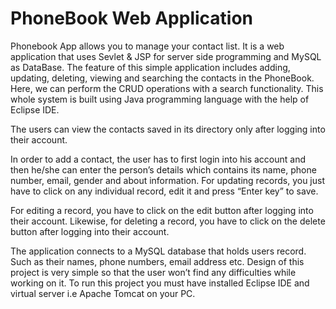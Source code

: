 # PhoneBook Web Application
Phonebook App allows you to manage your contact list. It is a web application that uses Sevlet & JSP for server side programming and MySQL as DataBase. 
The feature of this simple application includes adding, updating, deleting, viewing and searching the contacts in the PhoneBook. 
Here, we can perform the CRUD operations with a search functionality. This whole system is built using Java programming language with the help of Eclipse IDE.

The users can view the contacts saved in its directory only after logging into their account.

In order to add a contact, the user has to first login into his account and then he/she can enter the person’s details which contains its name, phone number, email, gender and about information. 
For updating records, you just have to click on any individual record, edit it and press “Enter key” to save.

For editing a record, you have to click on the edit button after logging into their account. 
Likewise, for deleting a record, you have to click on the delete button after logging into their account.

The application connects to a MySQL database that holds users record. Such as their names, phone numbers, email address etc.
Design of this project is very simple so that the user won’t find any difficulties while working on it. To run this project you must have installed Eclipse IDE and virtual server i.e Apache Tomcat on your PC. 
